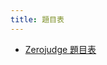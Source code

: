 ```yaml
---
title: 題目表
---
```


- [Zerojudge 題目表](https://docs.google.com/spreadsheets/d/1BIf8wivLakpvcAnFiQ5m-9coUYi-fEmbxVYBnzauRts/edit?usp=sharing)
